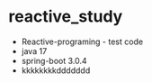 # reactive_study

- Reactive-programing - test code 
- java 17
- spring-boot 3.0.4
- kkkkkkkkddddddd
